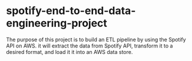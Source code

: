 # spotify-end-to-end-data-engineering-project
The purpose of this project is to build an ETL pipeline by using the Spotify API on AWS. it will extract the data from Spotify API, transform it to a desired format, and load it it into an AWS data store.
